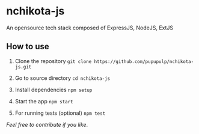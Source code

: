 # nchikota-js

An opensource tech stack composed of ExpressJS, NodeJS, ExtJS

## How to use

1. Clone the repository
    `git clone https://github.com/pupupulp/nchikota-js.git`

2. Go to source directory
    `cd nchikota-js`

3. Install dependencies
    `npm setup`

4. Start the app
    `npm start`

5. For running tests (optional)
    `npm test`

*Feel free to contribute if you like*.